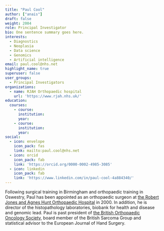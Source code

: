 ```yaml
---
title: "Paul Cool"
author: ["anais"]
draft: false
weight: 2004
role: Principal Investigator
bio: One sentence summary goes here.
interests:
  - Diagnostics
  - Neoplasia
  - Data science
  - Genomics 
  - Artificial intelligence
email: paul.cool@nhs.net
highlight_name: true
superuser: false
user_groups:
  - Principal Investigators
organizations:
  - name: RJAH Orthopaedic hospital
    url: 'https://www.rjah.nhs.uk/'
education:
  courses:
    - course: 
      institution: 
      year: 
    - course: 
      institution: 
      year:
social:
  - icon: envelope
    icon_pack: fas
    link: mailto:paul.cool@nhs.net
  - icon: orcid
    icon_pack: fab
    link: 'https://orcid.org/0000-0002-4985-3085'
  - icon: linkedin
    icon_pack: fab
    link: 'https://www.linkedin.com/in/paul-cool-4a884340/'
---
```

Following surgical training in Birmingham and orthopaedic training in Oswestry, Paul has been
appointed as an orthopaedic surgeon at [the Robert Jones and Agnes Hunt Orthopaedic Hospital](https://www.rjah.nhs.uk/) in 2000. In addition, he is director of the histopathology
laboratories, biobank for health and disease and genomic lead. Paul is past president of [the British Orthopaedic Oncology Society](https://www.boos.org.uk/), board member of the British
Sarcoma Group and statistical advisor to the European Journal of Hand Surgery.
